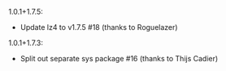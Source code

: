 1.0.1+1.7.5:

 * Update lz4 to v1.7.5 #18 (thanks to Roguelazer)

1.0.1+1.7.3:

 * Split out separate sys package #16 (thanks to Thijs Cadier)
